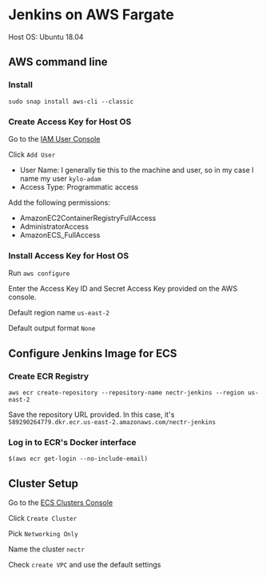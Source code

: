 # Jenkins on AWS Fargate

Host OS: Ubuntu 18.04

## AWS command line

### Install

`sudo snap install aws-cli --classic`

### Create Access Key for Host OS

Go to the [IAM User Console](https://console.aws.amazon.com/iam/home?#/users)

Click `Add User`

* User Name: I generally tie this to the machine and user, so in my case I name my user `kylo-adam`
* Access Type: Programmatic access

Add the following permissions:

* AmazonEC2ContainerRegistryFullAccess
* AdministratorAccess
* AmazonECS_FullAccess

### Install Access Key for Host OS

Run `aws configure`

Enter the Access Key ID and Secret Access Key provided on the AWS console.

Default region name `us-east-2`

Default output format `None`

## Configure Jenkins Image for ECS

### Create ECR Registry

`aws ecr create-repository --repository-name nectr-jenkins --region us-east-2`

Save the repository URL provided.  In this case, it's `589290264779.dkr.ecr.us-east-2.amazonaws.com/nectr-jenkins`

### Log in to ECR's Docker interface

`$(aws ecr get-login --no-include-email)`

## Cluster Setup

Go to the [ECS Clusters Console](https://us-east-2.console.aws.amazon.com/ecs/home?region=us-east-2#/clusters)

Click `Create Cluster`

Pick `Networking Only`

Name the cluster `nectr`

Check `create VPC` and use the default settings
